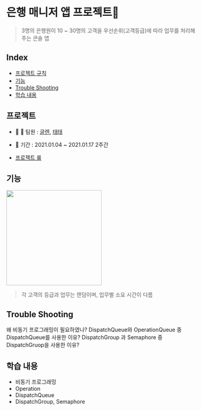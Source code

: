 # 은행 매니저 앱 프로젝트📱

 > 3명의 은행원이 10 ~ 30명의 고객을 우선순위(고객등급)에 따라 업무를 처리해주는 콘솔 앱

## Index
* [프로젝트 규칙](#프로젝트-규칙) 
* [기능](#기능)
* [Trouble Shooting](#trouble-shooting)
* [학습 내용](#학습-내용)


## 프로젝트 

- 👦 👦 팀원 : [글렌](https://github.com/innieminnie), [태태](https://github.com/uuu1101)  

- 📅 기간 : 2021.01.04 ~ 2021.01.17 2주간

- [프로젝트 룰](https://github.com/uuu1101/yagom_iOS_camp/blob/main/BankManager/ProjectRule.md)
## 기능

<img width="250" src="https://user-images.githubusercontent.com/49808034/117962192-ea578e80-b359-11eb-87bc-33537987fa2f.gif">

> 각 고객의 등급과 업무는 랜덤이며, 업무별 소요 시간이 다름

## Trouble Shooting
왜 비동기 프로그래밍이 필요하였나?
DispatchQueue와 OperationQueue 중 DispatchQueue를 사용한 이유?
DispatchGroup 과 Semaphore 중 DispatchGruop을 사용한 이유?

## 학습 내용
- 비동기 프로그래밍
- Operation
- DispatchQueue
- DispatchGroup, Semaphore
